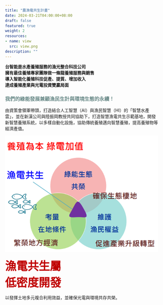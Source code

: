 ```yaml
---
title: "農漁電共生計畫"
date: 2024-03-21T04:00:00+08:00
draft: false
featured: true
weight: 2
resources: 
- name: view
  src: view.png
description: ""
---
```


**台智能是水產養殖服務的漁光整合科技公司  
擁有最佳養殖專家團隊做一條龍養殖服務與銷售  
導入智能化養殖科技促產、提質、增加收入  
達成養殖產業與光電投資雙贏局面**

### <font color="#6B8B89">我們的綠能發展兼顧漁民生計與環境生態的永續！</font>

由資策會領軍帶頭，打造結合人工智慧（AI）與漁民智慧（HI）的「智慧水產雲」，並在新漢公司與陸振岡教授共同協助下，打造智慧漁電共生示範基地，開發新智慧養殖系統，以多樣自動化設施，協助傳統養殖邁向智慧養殖，提高養殖物等經濟產值。

<div class="flex flex-row">
<div class="w-2/3">
<img class="w-full" src="/img/service/agricultureandfisher/view.png"></img>
</div>
<div class="flex flex-col justify-center w-1/3">

**<font style="font-size: 3.85vw;" color="#C00000">漁電共生屬  
低密度開發</font>**

</div>
</div>

以發揮土地多元複合利用效益，並確保光電與環境共存共榮。


